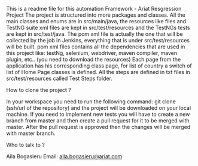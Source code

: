 This is a readme file for this automation Framework - Ariat Resgression Project 
The project is structured into more packages and classes. All the main classes and enums are in src/main/java, the resources like files and TestNG suite xml files are kept in src/test/resources
and the TestNGs tests are kept in src/test/java.
The pom xml file is actually the one that will be collected by the job in Jenkins, everything that is under src/test/resources will be built.
pom xml files contains all the dependencies that are used in this project like: testNg, selenium, webdriver, maven compiler, maven plugin, etc.. (you need to download the resources)
Each page from the application has his corresponding class page, for list of country a switch of list of Home Page classes is defined.
All the steps are defined in txt files in src/test/resources called Test Steps folder.

How to clone the project ?

In your workspace you need to run the following command: 
git clone (ssh/url of the repository) and the project will be downloaded on your local machine.
If you need to implement new tests you will have to create a new branch from master and then create a pull request for it to be merged with master.
After the pull request is approved then the changes will be merged with master branch.

Who to talk to ?

Aila Bogasieru
Email: aila.bogasieru@ariat.com
